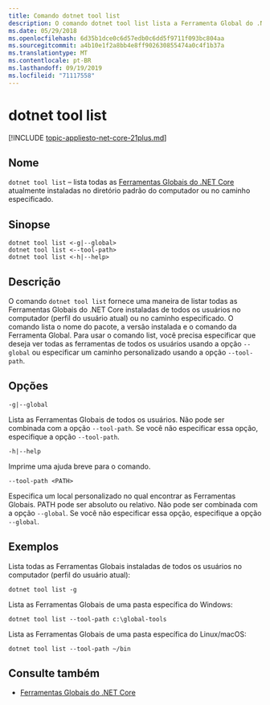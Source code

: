 ```yaml
---
title: Comando dotnet tool list
description: O comando dotnet tool list lista a Ferramenta Global do .NET Core especificada no computador.
ms.date: 05/29/2018
ms.openlocfilehash: 6d35b1dce0c6d57edb0c6dd5f9711f093bc804aa
ms.sourcegitcommit: a4b10e1f2a8bb4e8ff902630855474a0c4f1b37a
ms.translationtype: MT
ms.contentlocale: pt-BR
ms.lasthandoff: 09/19/2019
ms.locfileid: "71117558"
---
```

# <a name="dotnet-tool-list"></a>dotnet tool list

[!INCLUDE [topic-appliesto-net-core-21plus.md](../../../includes/topic-appliesto-net-core-21plus.md)]

## <a name="name"></a>Nome

`dotnet tool list` – lista todas as [Ferramentas Globais do .NET Core](global-tools.md) atualmente instaladas no diretório padrão do computador ou no caminho especificado.

## <a name="synopsis"></a>Sinopse

```dotnetcli
dotnet tool list <-g|--global>
dotnet tool list <--tool-path>
dotnet tool list <-h|--help>
```

## <a name="description"></a>Descrição

O comando `dotnet tool list` fornece uma maneira de listar todas as Ferramentas Globais do .NET Core instaladas de todos os usuários no computador (perfil do usuário atual) ou no caminho especificado. O comando lista o nome do pacote, a versão instalada e o comando da Ferramenta Global. Para usar o comando list, você precisa especificar que deseja ver todas as ferramentas de todos os usuários usando a opção `--global` ou especificar um caminho personalizado usando a opção `--tool-path`.

## <a name="options"></a>Opções

`-g|--global`

Lista as Ferramentas Globais de todos os usuários. Não pode ser combinada com a opção `--tool-path`. Se você não especificar essa opção, especifique a opção `--tool-path`.

`-h|--help`

Imprime uma ajuda breve para o comando.

`--tool-path <PATH>`

Especifica um local personalizado no qual encontrar as Ferramentas Globais. PATH pode ser absoluto ou relativo. Não pode ser combinada com a opção `--global`. Se você não especificar essa opção, especifique a opção `--global`.

## <a name="examples"></a>Exemplos

Lista todas as Ferramentas Globais instaladas de todos os usuários no computador (perfil do usuário atual):

`dotnet tool list -g`

Lista as Ferramentas Globais de uma pasta específica do Windows:

`dotnet tool list --tool-path c:\global-tools`

Lista as Ferramentas Globais de uma pasta específica do Linux/macOS:

`dotnet tool list --tool-path ~/bin`

## <a name="see-also"></a>Consulte também

- [Ferramentas Globais do .NET Core](global-tools.md)
